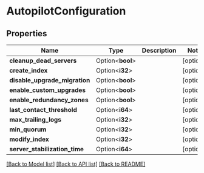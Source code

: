 # AutopilotConfiguration

## Properties

Name | Type | Description | Notes
------------ | ------------- | ------------- | -------------
**cleanup_dead_servers** | Option<**bool**> |  | [optional]
**create_index** | Option<**i32**> |  | [optional]
**disable_upgrade_migration** | Option<**bool**> |  | [optional]
**enable_custom_upgrades** | Option<**bool**> |  | [optional]
**enable_redundancy_zones** | Option<**bool**> |  | [optional]
**last_contact_threshold** | Option<**i64**> |  | [optional]
**max_trailing_logs** | Option<**i32**> |  | [optional]
**min_quorum** | Option<**i32**> |  | [optional]
**modify_index** | Option<**i32**> |  | [optional]
**server_stabilization_time** | Option<**i64**> |  | [optional]

[[Back to Model list]](../README.md#documentation-for-models) [[Back to API list]](../README.md#documentation-for-api-endpoints) [[Back to README]](../README.md)


